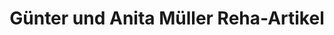 ---
title: "Günter und Anita Müller Reha-Artikel"
url: /moorenweis/guenter-und-anita-mueller-reha-artikel/
shop: Sanitätshaus
---